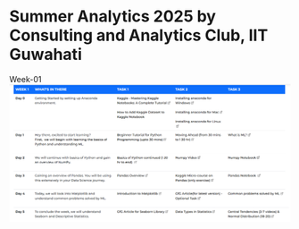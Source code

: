 # Summer Analytics 2025 by Consulting and Analytics Club, IIT Guwahati
Week-01
![alt-img](img.png)


